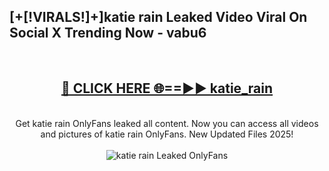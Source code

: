 <h2>[+[!VIRALS!]+]katie rain Leaked Video Viral On Social X Trending Now - vabu6</h2>
<br>
<div align="center">
<h2><a href="https://libra.edu.pl?katie_rain" rel="nofollow">🔴 CLICK HERE 🌐==►► katie_rain</a></h2>
<br>
Get katie rain OnlyFans leaked all content. Now you can access all videos and pictures of katie rain OnlyFans. New Updated Files 2025!
<br>
<br>
<a href="https://libra.edu.pl?katie_rain" rel="nofollow" data-target="animated-image.originalLink"><img src="https://i.ibb.co.com/WyWwxjT/player-gif2.gif" alt="katie rain Leaked OnlyFans" style="max-width: 100%; display: inline-block;" data-target="animated-image.originalImage"></a>
</div>
<br>
